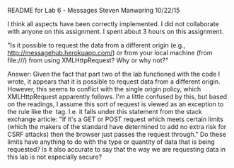 README for Lab 6 - Messages
Steven Manwaring 
10/22/15

I think all aspects have been correctly implemented. 
I did not collaborate with anyone on this assignment.
I spent about 3 hours on this assignment.

 "Is it possible to request the data from a different origin (e.g., http://messagehub.herokuapp.com/) or from your local machine (from file:///) from using XMLHttpRequest? Why or why not?"

 Answer: 
 Given the fact that part two of the lab functioned with the code I wrote, it appears that it is possible to request data from a different origin.  However, this seems to conflict with the single origin policy, which XMLHttpRequest apparently follows. I'm a little confused by this, but based on the readings, I assume this sort of request is viewed as an exception to the rule like the <img> tag.  I.e. it falls under this statement from the stack exchange article: "If it's a GET or POST request which meets certain limits (which the makers of the standard have determined to add no extra risk for CSRF attacks) then the browser just passes the request through."  Do these limits have anything to do with the type or quantity of data that is being requested?  Is it also accurate to say that the way we are requesting data in this lab is not especially secure?  